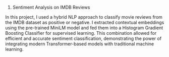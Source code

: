 1. Sentiment Analysis on IMDB Reviews
   
In this project, I used a hybrid NLP approach to classify movie reviews from the IMDB dataset as positive or negative. I extracted contextual embeddings using the pre-trained MiniLM model and fed them into a Histogram Gradient Boosting Classifier for supervised learning. This combination allowed for efficient and accurate sentiment classification, demonstrating the power of integrating modern Transformer-based models with traditional machine learning.


